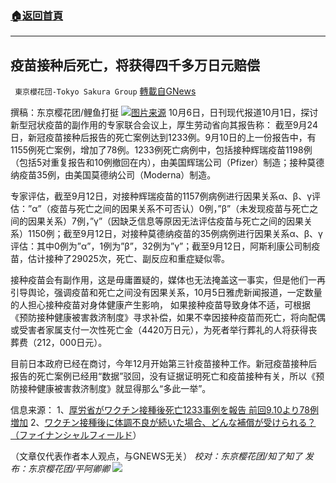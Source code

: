 ###  [:house:返回首頁](https://github.com/ourhimalayas/txt)
---


## 疫苗接种后死亡，将获得四千多万日元赔偿
` 東京櫻花団-Tokyo Sakura Group` [轉載自GNews](https://gnews.org/zh-hans/1576318/)

撰稿：东京樱花团/鲤鱼打挺
![](https://assets.gnews.org/wp-content/uploads/2021/10/image-91.png)[图片来源](https://news.yahoo.co.jp/articles/b3a832f8a3e611da9676fedd59c4eda08e86482c)
10月6日，日刊现代报道10月1日，探讨新型冠状疫苗的副作用的专家联合会议上，厚生劳动省向其报告称： 截至9月24日，新冠疫苗接种后报告的死亡案例达到1233例。9月10日的上一份报告中，有1155例死亡案例，增加了78例。1233例死亡病例中，包括接种辉瑞疫苗1198例（包括5对重复报告和10例撤回在内），由美国辉瑞公司（Pfizer）制造；接种莫德纳疫苗35例，由美国莫德纳公司（Moderna）制造。

专家评估，截至9月12日，对接种辉瑞疫苗的1157例病例进行因果关系α、β、γ评估：”α”（疫苗与死亡之间的因果关系不可否认）0例，”β”（未发现疫苗与死亡之间的因果关系）7例，”γ”（因缺乏信息等原因无法评估疫苗与死亡之间的因果关系）1150例；截至9月12日，对接种莫德纳疫苗的35例病例进行因果关系α、β、γ评估：其中0例为”α”，1例为”β”，32例为”γ”；截至9月12日，阿斯利康公司制疫苗，估计接种了29025次，死亡、副反应和重症疑似零。

接种疫苗会有副作用，这是毋庸置疑的，媒体也无法掩盖这一事实，但是他们一再引导舆论，强调疫苗和死亡之间没有因果关系，10月5日雅虎新闻报道，一定数量的人担心接种疫苗对身体健康产生影响， 如果接种疫苗导致身体不适，可根据《预防接种健康被害救济制度》寻求补偿，如果不幸因接种疫苗而死亡，将向配偶或受害者家属支付一次性死亡金（4420万日元），为死者举行葬礼的人将获得丧葬费（212，000日元）。

目前日本政府已经在商讨，今年12月开始第三针疫苗接种工作。新冠疫苗接种后报告的死亡案例已经用“数据”驳回，没有证据证明死亡和疫苗接种有关，所以《预防接种健康被害救济制度》就显得那么“多此一举”。

信息来源：
1、[厚労省がワクチン接種後死亡1233事例を報告 前回9.10より78例増加](https://news.yahoo.co.jp/articles/b3a832f8a3e611da9676fedd59c4eda08e86482c)
2、[ワクチン接種後に体調不良が続いた場合、どんな補償が受けられる？（ファイナンシャルフィールド](https://news.yahoo.co.jp/articles/3eec5bed94b70f7b5d3aa097fd8169c0a7589220)）

（文章仅代表作者本人观点，与GNEWS无关）
*校对：东京樱花团/知了知了
发布：东京樱花团/平阿卿卿*
![](https://assets.gnews.org/wp-content/uploads/2021/09/image0-1-18.jpg)
